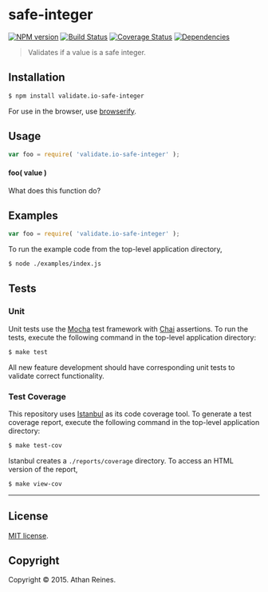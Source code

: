 safe-integer
===
[![NPM version][npm-image]][npm-url] [![Build Status][travis-image]][travis-url] [![Coverage Status][coveralls-image]][coveralls-url] [![Dependencies][dependencies-image]][dependencies-url]

> Validates if a value is a safe integer.


## Installation

``` bash
$ npm install validate.io-safe-integer
```

For use in the browser, use [browserify](https://github.com/substack/node-browserify).


## Usage

``` javascript
var foo = require( 'validate.io-safe-integer' );
```

#### foo( value )

What does this function do?


## Examples

``` javascript
var foo = require( 'validate.io-safe-integer' );
```

To run the example code from the top-level application directory,

``` bash
$ node ./examples/index.js
```


## Tests

### Unit

Unit tests use the [Mocha](http://mochajs.org) test framework with [Chai](http://chaijs.com) assertions. To run the tests, execute the following command in the top-level application directory:

``` bash
$ make test
```

All new feature development should have corresponding unit tests to validate correct functionality.


### Test Coverage

This repository uses [Istanbul](https://github.com/gotwarlost/istanbul) as its code coverage tool. To generate a test coverage report, execute the following command in the top-level application directory:

``` bash
$ make test-cov
```

Istanbul creates a `./reports/coverage` directory. To access an HTML version of the report,

``` bash
$ make view-cov
```


---
## License

[MIT license](http://opensource.org/licenses/MIT). 


## Copyright

Copyright &copy; 2015. Athan Reines.


[npm-image]: http://img.shields.io/npm/v/validate.io-safe-integer.svg
[npm-url]: https://npmjs.org/package/validate.io-safe-integer

[travis-image]: http://img.shields.io/travis/validate-io/safe-integer/master.svg
[travis-url]: https://travis-ci.org/validate-io/safe-integer

[coveralls-image]: https://img.shields.io/coveralls/validate-io/safe-integer/master.svg
[coveralls-url]: https://coveralls.io/r/validate-io/safe-integer?branch=master

[dependencies-image]: http://img.shields.io/david/validate-io/safe-integer.svg
[dependencies-url]: https://david-dm.org/validate-io/safe-integer

[dev-dependencies-image]: http://img.shields.io/david/dev/validate-io/safe-integer.svg
[dev-dependencies-url]: https://david-dm.org/dev/validate-io/safe-integer

[github-issues-image]: http://img.shields.io/github/issues/validate-io/safe-integer.svg
[github-issues-url]: https://github.com/validate-io/safe-integer/issues
